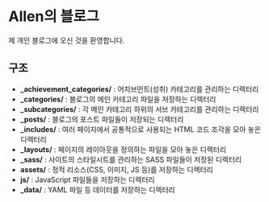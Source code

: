 # Allen의 블로그

제 개인 블로그에 오신 것을 환영합니다. 

## 구조

- **_achievement_categories/** : 어치브먼트(성취) 카테고리를 관리하는 디렉터리
- **_categories/** : 블로그의 메인 카테고리 파일을 저장하는 디렉터리
- **_subcategories/** : 각 메인 카테고리 하위의 서브 카테고리를 관리하는 디렉터리
- **_posts/** : 블로그의 포스트 파일들이 저장되는 디렉터리
- **_includes/** : 여러 페이지에서 공통적으로 사용되는 HTML 코드 조각을 모아 놓은 디렉터리
- **_layouts/** : 페이지의 레이아웃을 정의하는 파일을 모아 놓은 디렉터리
- **_sass/** : 사이트의 스타일시트를 관리하는 SASS 파일들이 저장된 디렉터리
- **assets/** : 정적 리소스(CSS, 이미지, JS 등)를 저장하는 디렉터리
- **js/** : JavaScript 파일들을 저장하는 디렉터리
- **_data/** : YAML 파일 등 데이터를 저장하는 디렉터리
